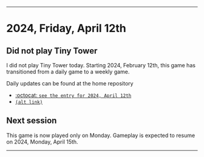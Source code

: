 
***

# 2024, Friday, April 12th

## Did not play Tiny Tower

<!-- TODO: For each weekly entry, make sure the date is correct. The day of the week should be modified in 4 places !-->

I did not play Tiny Tower today. Starting 2024, February 12th, this game has transitioned from a daily game to a weekly game.

Daily updates can be found at the home repository

- [:octocat: `see the entry for 2024, April 12th`](https://github.com/seanpm2001/SeansLifeArchive_Images_TinyTower/tree/master/tiny%20tower/2024/04_April/12/) 
- [`(alt link)`](/tiny%20tower/2024/04_April/12/)

## Next session

This game is now played only on Monday. Gameplay is expected to resume on 2024, Monday, April 15th.

***
